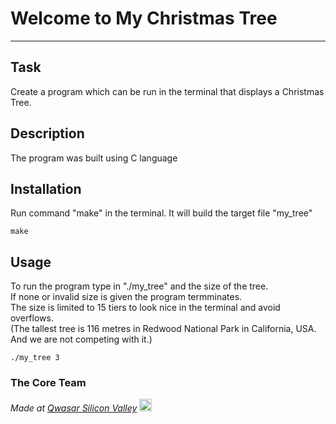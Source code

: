 # Welcome to My Christmas Tree
***

## Task
Create a program which can be run in the terminal that displays a Christmas Tree.

## Description
The program was built using C language

## Installation
Run command "make" in the terminal. It will build the target file "my_tree"
```
make
```

## Usage
To run the program type in "./my_tree" and the size of the tree.  
If none or invalid size is given the program termminates.  
The size is limited to 15 tiers to look nice in the terminal and avoid overflows.  
(The tallest tree is 116 metres in Redwood National Park in California, USA. And we are not competing with it.) 

``` 
./my_tree 3
 ```               

### The Core Team


<span><i>Made at <a href='https://qwasar.io'>Qwasar Silicon Valley</a></i></span>
<span><img alt='Qwasar Silicon Valley Logo' src='https://storage.googleapis.com/qwasar-public/qwasar-logo_50x50.png' width='20px'></span>
